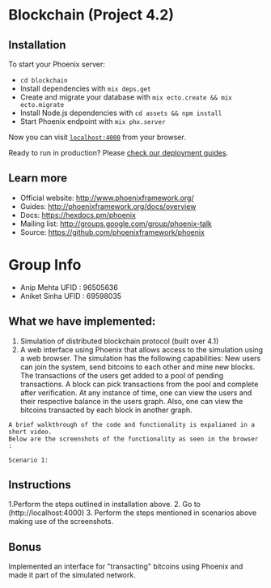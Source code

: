 # Blockchain (Project 4.2)

## Installation
To start your Phoenix server:

  * `cd blockchain`
  * Install dependencies with `mix deps.get`
  * Create and migrate your database with `mix ecto.create && mix ecto.migrate`
  * Install Node.js dependencies with `cd assets && npm install`
  * Start Phoenix endpoint with `mix phx.server`

Now you can visit [`localhost:4000`](http://localhost:4000) from your browser.

Ready to run in production? Please [check our deployment guides](http://www.phoenixframework.org/docs/deployment).

## Learn more

  * Official website: http://www.phoenixframework.org/
  * Guides: http://phoenixframework.org/docs/overview
  * Docs: https://hexdocs.pm/phoenix
  * Mailing list: http://groups.google.com/group/phoenix-talk
  * Source: https://github.com/phoenixframework/phoenix
  
  # Group Info
 - Anip Mehta  UFID : 96505636
 - Aniket Sinha UFID : 69598035

  ## What we have implemented:

  1. Simulation of distributed blockchain protocol (built over 4.1)
  2. A web interface using Phoenix that allows access to the simulation using a web browser.
    The simulation has the following capabilities:
    New users can join the system, send bitcoins to each other and mine new blocks.
    The transactions of the users get added to a pool of pending transactions.
    A block can pick transactions from the pool and complete after verification.
    At any instance of time, one can view the users and their respective balance in the users graph.
    Also, one can view the bitcoins transacted by each block in another graph. 
    
    A brief walkthrough of the code and functionality is expalianed in a short video.
    Below are the screenshots of the functionality as seen in the browser :
    
    Scenario 1:

## Instructions

1.Perform the steps outlined in installation above.
2. Go to (http://localhost:4000)
3. Perform the steps mentioned in scenarios above making use of the screenshots.

## Bonus 

Implemented an interface for "transacting" bitcoins using Phoenix and made it part of the simulated network.
